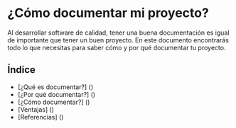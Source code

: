# ¿Cómo documentar mi proyecto?
Al desarrollar software de calidad, tener una buena documentación es igual de importante que tener un buen proyecto. En este documento encontrarás todo lo que necesitas para saber cómo y por qué documentar tu proyecto.

## Índice
* [¿Qué es documentar?] ()
* [¿Por qué documentar?] ()
* [¿Cómo documentar?] ()
* [Ventajas] ()
* [Referencias] ()
